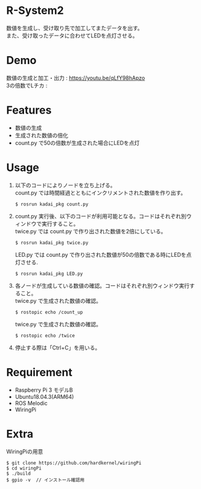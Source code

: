 # R-System2
数値を生成し、受け取り先で加工してまたデータを出す。<br>
また、受け取ったデータに合わせてLEDを点灯させる。

# Demo
数値の生成と加工・出力 : https://youtu.be/qLfY98hApzo<br>
3の倍数でLチカ : 

# Features
- 数値の生成
- 生成された数値の倍化
- count.py で50の倍数が生成された場合にLEDを点灯

# Usage
1. 以下のコードによりノードを立ち上げる。<br> 
    count.py では時間経過とともにインクリメントされた数値を作り出す。
    ```
    $ rosrun kadai_pkg count.py
    ```
2. count.py 実行後、以下のコードが利用可能となる。コードはそれぞれ別ウィンドウで実行すること。<br>
    twice.py では count.py で作り出された数値を2倍にしている。
    ```
    $ rosrun kadai_pkg twice.py
    ```
    LED.py では count.py で作り出された数値が50の倍数である時にLEDを点灯させる.
    ```
    $ rosrun kadai_pkg LED.py
    ```
3. 各ノードが生成している数値の確認。コードはそれぞれ別ウィンドウ実行すること。<br>
    twice.py で生成された数値の確認。
    ```
    $ rostopic echo /count_up
    ```
    twice.py で生成された数値の確認。
    ```
    $ rostopic echo /twice
    ```
3. 停止する際は「Ctrl+C」を用いる。

# Requirement
- Raspberry Pi 3 モデルB
- Ubuntu18.04.3(ARM64)
- ROS Melodic
- WiringPi

# Extra
WiringPiの用意
```
$ git clone https://github.com/hardkernel/wiringPi 
$ cd wiringPi
$ ./build
$ gpio -v  // インストール確認用
